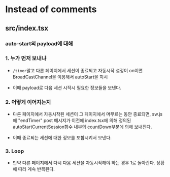 # Instead of comments

## src/index.tsx

### auto-start의 payload에 대해

### 1. 누가 먼저 보내냐

- `/timer`말고 다른 페이지에서 세션이 종료되고 자동시작 설정이 on이면 BroadCastChannel을 이용해서 autoStart을 지시

- 이때 payload로 다음 세션 시작시 필요한 정보들을 보낸다.

### 2. 어떻게 이어지는지

- 다른 페이지에서 자동시작된 세션이 그 페이지에서 머무르는 동안 종료되면, sw.js에 "endTimer" post 메시지가 이전에 index.tsx에 의해 정의된 autoStartCurrentSession함수 내부의 countDown부분에 의해 보내진다.

- 이때 종료되는 세션에 대한 정보를 포함시켜서 보낸다.

### 3. Loop

- 만약 다른 페이지에서 다시 다음 세션을 자동시작해야 하는 경우 1로 돌아간다. 상황에 따라 계속 반복된다.
